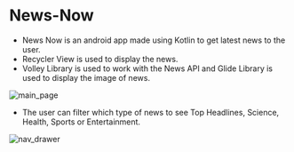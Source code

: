 # News-Now
- News Now is an android app made using Kotlin to get latest news to the user.
- Recycler View is used to display the news.
- Volley Library is used to work with the News API and Glide Library is used to display the image of news.


![main_page](https://user-images.githubusercontent.com/48640844/103351835-79aa8680-4aca-11eb-9ff4-6d734218197e.png)

- The user can filter which type of news to see Top Headlines, Science, Health, Sports or Entertainment.

![nav_drawer](https://user-images.githubusercontent.com/48640844/103351837-7adbb380-4aca-11eb-8c7c-e9d643e81c8c.png)
